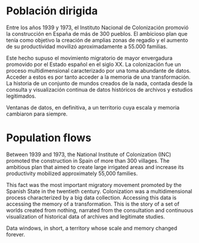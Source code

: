  # Población dirigida
Entre los años 1939 y 1973, el Instituto Nacional de Colonización promovió la construcción en España de más de 300 pueblos. El ambicioso plan que tenía como objetivo la creación de amplias zonas de regadío y el aumento de su productividad movilizó aproximadamente a 55.000 familias.

Este hecho supuso el movimiento migratorio de mayor envergadura promovido por el Estado español en el siglo XX. La colonización fue un proceso multidimensional caracterizado por una toma abundante de datos. Acceder a estos es por tanto acceder a la memoria de una transformación. La historia de un conjunto de mundos creados de la nada, contada desde la consulta y visualización continua de datos históricos de archivos y estudios legitimados.

Ventanas de datos, en definitiva, a un territorio cuya escala y memoria cambiaron para siempre.

# Population flows
Between 1939 and 1973, the National Institute of Colonization (INC) promoted the construction in Spain of more than 300 villages. The ambitious plan that aimed to create large irrigated areas and increase its productivity mobilized approximately 55,000 families.

This fact was the most important migratory movement promoted by the Spanish State in the twentieth century. Colonization was a multidimensional process characterized by a big data collection. Accessing this data is accessing the memory of a transformation. This is the story of a set of worlds created from nothing, narrated from the consultation and continuous visualization of historical data of archives and legitimate studies.

Data windows, in short, a territory whose scale and memory changed forever.
